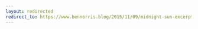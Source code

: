 ```yaml
---
layout: redirected
redirect_to: https://www.bennorris.blog/2015/11/09/midnight-sun-excerpt.html
---
```

